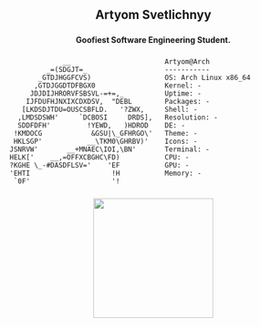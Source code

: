 <h2 align="center">Artyom Svetlichnyy</h2>

###

<h4 align="center">Goofiest Software Engineering Student.</h4>

###

```plaintext
             __                       Artyom@Arch
         _=(SDGJT=_                   -----------
       _GTDJHGGFCVS)                  OS: Arch Linux x86_64
      ,GTDJGGDTDFBGX0                 Kernel: -
     JDJDIJHRORVFSBSVL-=+=,_          Uptime: -
    IJFDUFHJNXIXCDXDSV,  "DEBL        Packages: -
   [LKDSDJTDU=OUSCSBFLD.   '?ZWX,     Shell: -
  ,LMDSDSWH'     `DCBOSI     DRDS],   Resolution: -
  SDDFDFH'         !YEWD,   )HDROD    DE: -
 !KMDOCG            &GSU|\_GFHRGO\'   Theme: -
 HKLSGP'           __\TKM0\GHRBV)'    Icons: -
JSNRVW'       __+MNAEC\IOI,\BN'       Terminal: -
HELK['    __,=OFFXCBGHC\FD)           CPU: -
?KGHE \_-#DASDFLSV='    'EF           GPU: -
'EHTI                    !H           Memory: -
 `0F'                    '!
```
###

<div align="center">
  <img height="210" src="https://wallpapercave.com/wp/wp2990517.jpg" />
</div>
